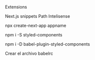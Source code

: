 Extensions

Next.js snippets
Path Intelisense

npx create-next-app appname

npm i -S styled-components

npm i -D babel-plugin-styled-components

Crear el archivo babelrc
